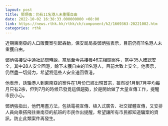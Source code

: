 ```yaml
---
layout: post
title: 鄧炳強：仍有11名港人未重獲自由
date: 2022-10-02 16:38:33.000000000 +08:00
link: https://news.rthk.hk/rthk/ch/component/k2/1669363-20221002.htm
categories: rthk
---
```


近期東南亞的人口販賣案引起轟動，保安局局長鄧炳強表示，目前仍有11名港人未重獲自由。

鄧炳強接受中通社訪問時說，當局至今共接獲46宗相關案件，當中35人確認安全，其中28人安全回港，餘下未獲自由的11名港人，目前大致上安全。他表示，仍然盡一切努力，希望將這些人安全送回香港。

他表示，誘騙港人到東南亞的案件在1月份已經出現首宗，雖然從1月到7月平均每月只有2宗，但到7月的時候已發覺這個趨勢，於是開始做了大量宣傳工作，提醒市民小心。

鄧炳強指出，他們用盡方法，包括電視宣傳、植入式廣告、社交媒體宣傳，又安排人員向乘搭飛往東南亞的航班的市民作出提醒，希望讓所有市民都知道騙案的資訊，防止此類案件再發生。
